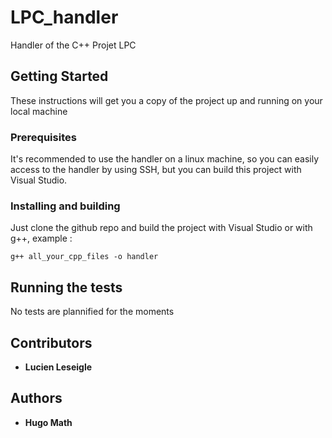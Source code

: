 # LPC_handler
Handler of the C++ Projet LPC

## Getting Started
These instructions will get you a copy of the project up and running on your local machine

### Prerequisites

It's recommended to use the handler on a linux machine, so you can easily access 
to the handler by using SSH, but you can build this project with Visual Studio.


### Installing and building

Just clone the github repo and build the project with Visual Studio or with g++, example : 
```
g++ all_your_cpp_files -o handler
```

## Running the tests 
No tests are plannified for the moments

## Contributors
* **Lucien Leseigle**

## Authors 
* **Hugo Math**

